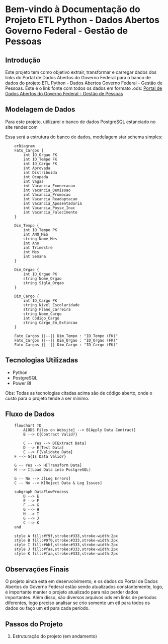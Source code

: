 # Bem-vindo à Documentação do Projeto ETL Python - Dados Abertos Governo Federal - Gestão de Pessoas

## Introdução

Este projeto tem como objetivo extrair, transformar e carregar dados dos links do Portal de Dados Abertos do Governo Federal para o banco de dados do projeto ETL Python - Dados Abertos Governo Federal - Gestão de Pessoas.
Este é o link fonte com todos os dados em formato .ods: [Portal de Dados Abertos do Governo Federal - Gestão de Pessoas](https://dados.gov.br/dados/conjuntos-dados/gestao-de-pessoas-executivo-federal---cargos-vagos-e-vacancias)

## Modelagem de Dados

Para este projeto, utilizarei o banco de dados PostgreSQL estanciado no site render.com

Essa será a estrutura do banco de dados, modelagem star schema simples:

```mermaid
    erDiagram
    Fato_Cargos {
        int ID_Orgao FK
        int ID_Tempo FK
        int ID_Cargo FK
        int Aprovada
        int Distribuida
        int Ocupada
        int Vagas
        int Vacancia_Exoneracao
        int Vacancia_Demissao
        int Vacancia_Promocao
        int Vacancia_Readaptacao
        int Vacancia_Aposentadoria
        int Vacancia_Posse_Inac
        int Vacancia_Falecimento
    }

    Dim_Tempo {
        int ID_Tempo PK
        int ANO_MES
        string Nome_Mes
        int Ano
        int Trimestre
        int Mes
        int Semana
    }

    Dim_Orgao {
        int ID_Orgao PK
        string Nome_Orgao
        string Sigla_Orgao
    }

    Dim_Cargo {
        int ID_Cargo PK
        string Nivel_Escolaridade
        string Plano_Carreira
        string Nome_Cargo
        int Codigo_Cargo
        string Cargo_Em_Extincao
    }

    Fato_Cargos }|--|| Dim_Tempo : "ID_Tempo (FK)"
    Fato_Cargos }|--|| Dim_Orgao : "ID_Orgao (FK)"
    Fato_Cargos }|--|| Dim_Cargo : "ID_Cargo (FK)"
```

## Tecnologias Utilizadas

- Python
- PostgreSQL
- Power BI

Obs: Todas as tecnologias citadas acima são de código aberto, onde o custo para o projeto tende a ser mínimo.

## Fluxo de Dados

```mermaid
    flowchart TD
        A[ODS Files on Website] --> B[Apply Data Contract]
        B --> C{Contract Valid?}
        
        C -- Yes --> D[Extract Data]
        D --> E[Test Data]
        E --> F[Validate Data]
    F --> G{Is Data Valid?}
    
    G -- Yes --> H[Transform Data]
    H --> I[Load Data into PostgreSQL]
    
    G -- No --> J[Log Errors]
    C -- No --> K[Reject Data & Log Issues]

    subgraph DataFlowProcess
        D --> E
        E --> F
        F --> G
        G --> H
        H --> I
        G --> J
        C --> K
    end
    
    style A fill:#f9f,stroke:#333,stroke-width:2px
    style B fill:#0f0,stroke:#333,stroke-width:2px
    style I fill:#bbf,stroke:#333,stroke-width:2px
    style J fill:#faa,stroke:#333,stroke-width:2px
    style K fill:#faa,stroke:#333,stroke-width:2px
```

## Observações Finais

O projeto ainda está em desenvolvimento, e os dados do Portal de Dados Abertos do Governo Federal estão sendo atualizados constantemente, logo, é importante manter o projeto atualizado para não perder dados importantes.
Além disso, são diversos arquivos ods em links de períodos diferentes, logo preciso analisar se crio somente um etl para todos os dados ou faço um etl para cada período.

## Passos do Projeto

1. Estruturação do projeto (em andamento)
